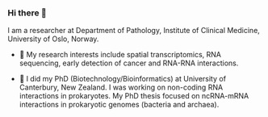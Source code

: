 ### Hi there 👋

I am a researcher at Department of Pathology, Institute of Clinical Medicine, University of Oslo, Norway.

- 🔭 My research interests include spatial transcriptomics, RNA sequencing, early detection of cancer and RNA-RNA interactions. 

- 🌱 I did my PhD (Biotechnology/Bioinformatics) at University of Canterbury, New Zealand. I was working on non-coding RNA interactions in prokaryotes. My PhD thesis focused on ncRNA-mRNA interactions in prokaryotic genomes (bacteria and archaea).

<!--
**sinanugur/sinanugur** is a ✨ _special_ ✨ repository because its `README.md` (this file) appears on your GitHub profile.

Here are some ideas to get you started:

- 🔭 I’m currently working on ...
- 🌱 I’m currently learning ...
- 👯 I’m looking to collaborate on ...
- 🤔 I’m looking for help with ...
- 💬 Ask me about ...
- 📫 How to reach me: ...
- 😄 Pronouns: ...
- ⚡ Fun fact: ...
-->
